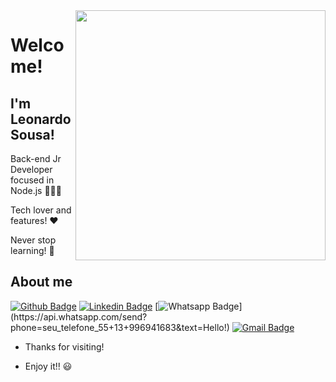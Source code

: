 <img align="right" width="400" height="400" src="https://media.giphy.com/media/uHD9t4kUUuTXTLMuuu/giphy.gif">

# Welcome!
## I'm Leonardo Sousa! 

Back-end Jr Developer focused in Node.js 👨🏻‍💻

Tech lover and features! :heart:

Never stop learning! :rocket:

## About me

[![Github Badge](https://img.shields.io/badge/-Github-000?style=flat-square&logo=Github&logoColor=white&link=https://github.com/leonardolsousa)](https://github.com/leonardolsousa)
[![Linkedin Badge](https://img.shields.io/badge/-LinkedIn-blue?style=flat-square&logo=Linkedin&logoColor=white&link=https://www.linkedin.com/in/leonardo-leandro-de-sousa/)](https://www.linkedin.com/in/leonardo-leandro-de-sousa/)
[![Whatsapp Badge](https://img.shields.io/badge/-Whatsapp-4CA143?style=flat-square&labelColor=4CA143&logo=whatsapp&logoColor=white&link=https://api.whatsapp.com/send?phone=seu_telefone_55+13+996941683&text=Hello!)](https://api.whatsapp.com/send?phone=seu_telefone_55+13+996941683&text=Hello!)
[![Gmail Badge](https://img.shields.io/badge/-Gmail-c14438?style=flat-square&logo=Gmail&logoColor=white&link=mailto:leonardolsousa013@gmail.com)](mailto:leonardolsousa013@gmail.com)

- Thanks for visiting!

- Enjoy it!! :smiley:
